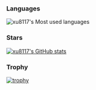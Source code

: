 
### Languages
![xu8117's Most used languages](https://github-readme-stats.vercel.app/api/top-langs/?username=39123862&layout=compact&hide_border=true&langs_count=10)

### Stars
[![xu8117's GitHub stats](https://github-readme-stats.vercel.app/api?username=39123862)](https://github.com/anuraghazra/github-readme-stats)

### Trophy
[![trophy](https://github-profile-trophy.vercel.app/?username=xu8117)](https://github.com/ryo-ma/github-profile-trophy)
